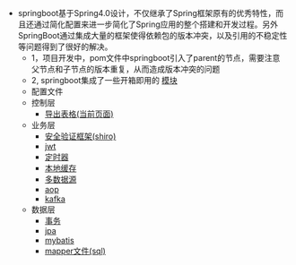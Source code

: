 
* springboot基于Spring4.0设计，不仅继承了Spring框架原有的优秀特性，而且还通过简化配置来进一步简化了Spring应用的整个搭建和开发过程。另外SpringBoot通过集成大量的框架使得依赖包的版本冲突，以及引用的不稳定性等问题得到了很好的解决。
  * 1，项目开发中，pom文件中springboot引入了parent的节点，需要注意父节点和子节点的版本重复，从而造成版本冲突的问题
  * 2, springboot集成了一些开箱即用的  [模块](https://github.com/raotaoyi/Summary/blob/master/basic-knowledge/springboot/modules.md)
  * 配置文件
  * 控制层
    * [导出表格(当前页面)]()
  * 业务层
    * [安全验证框架(shiro)]()
    * [jwt]()
    * [定时器]()
    * [本地缓存]()  
    * [多数据源]()
    * [aop]()
    * [kafka](/springboot/kafka.md) 
  * 数据层
    * [事务]()
    * [jpa]()
    * [mybatis]()
    * [mapper文件(sql)]()
  

